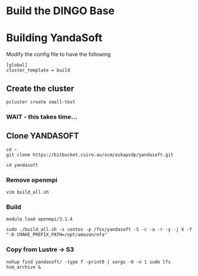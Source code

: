 # Build the DINGO Base

# Building YandaSoft

Modify the config file to have the following

```
[global]
cluster_template = build

```

## Create the cluster
```
pcluster create small-test
```

### WAIT - this takes time...


## Clone YANDASOFT

```
cd ~
git clone https://bitbucket.csiro.au/scm/askapsdp/yandasoft.git

cd yandasoft 
```

### Remove openmpi 

```
vim build_all.sh
```

### Build
```
module load openmpi/3.1.4

sudo ./build_all.sh -s centos -p /fsx/yandasoft -S -c -a -r -y -j X -Y "-D CMAKE_PREFIX_PATH=/opt/amazon/efa"
```

### Copy from Lustre -> S3

```
nohup find yandasoft/ -type f -print0 | xargs -0 -n 1 sudo lfs hsm_archive &
```
